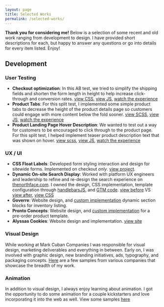 ```yaml
---
layout: page
title: Selected Works
permalink: /selected-works/
---
```



**Thank you for considering me!** Below is a selection of some recent and old work ranging from development to design. I have provided short descriptions for each, but happy to answer any questions or go into details for every item listed. Enjoy!

## Development 
### User Testing
- **Checkout optimization**: In this AB test, we tried to simplify the shipping fields and shorten 
the form length in height to help increase click-through and conversion rates. [view CSS](https://gist.github.com/cweachock/632bbca6e2d48ef4a469052a5edeece7), 
[view JS](https://gist.github.com/cweachock/ccb486953770d6498e6a9df42b2448a2), [watch the experience](https://chrisweachock.com/videos/simplified-shipping-test-part1-10-8-2018.mp4)
- **Product Tabs**: For this split test, I implemented some simple product tabs to decrease the height of the product details page so customers could engage with more content below the fold sooner. [view SCSS](https://gist.github.com/cweachock/0834c1d7c55afe5d333a8d600f1cf1a5), [view JS](https://gist.github.com/cweachock/46cb31b12fd136085497cf7f49bd50ed), [watch the experience](https://chrisweachock.com/videos/product-tabs-horiztonal-test1-wide.mp4)
- **Product Landing Page Hover Description**: We wanted to test out a way for customers to be encouraged to click through to the product page. For this split test, I helped implement teaser product description text that was shown on hover. [view scss](https://gist.github.com/cweachock/e2f3f3bb79eb3cbfa5e264df2b894470), [view JS](https://gist.github.com/cweachock/ef0337a2ddc60867ef54f1b9d643a6b9), [watch the experience](https://chrisweachock.com/videos/hover-test-progress.mp4)

### UX / UI
- **CSS Float Labels**: Developed form styling interaction and design for sitewide forms. Implemented on checkout *only*. [view project](https://chrisweachock.com/float-labels/).
- **Dynamic On-site Search Display**: Worked with platform UX engineers and leadership to refine and re-design the search experience on [thenorthface.com](https://thenorthface.com). I owned the design, CSS implementation, template configuration through [handlebarsJS](https://handlebarsjs.com/), and [GTM code](https://gist.github.com/cweachock/28b59290d9f192c4d86ea8a8297cd7fc). [view before](https://chrisweachock.com/videos/Northface-Old-onsite-search-desktop.mp4) VS [view after](Northface-New-onsite-search-implementation-desktop.mp4), [view CSS](https://gist.github.com/cweachock/2d2170e623ab1f91f777aa0d6842c2c1)
- **Goverre**: Website design, and [custom implementation](https://chrisweachock.com/articles/2017/12/14/shopify-section-blocks-goverre/) dynamic section blocks for inventory listing. 
- **Pronto Concepts**: Website design, and [custom implementation](https://chrisweachock.com/articles/2018/02/20/pre-order-on-shopify-brooklyn-template/) for a pre-order product template. 
- **Alyssas Cookies**: Website design and implementation. [view site](https://alyssascookies.com)

### Visual Design
While working at Mark Cuban Companies I was responsible for visual design, marketing deliverables and everything in between. Early on, I was involved with graphic design, new branding initiatives, ads, typography, and packaging concepts. [Here](https://chrisweachock.com/visual-design/) are a few samples from various companies that showcase the breadth of my work. 

### Animation 
In addition to visual design, I always enjoy learning about animation. I got the opportunity to do some animation for a couple kickstarters and love incorporating it into the web as well. View some samples [here](https://chrisweachock.com/animation/) 